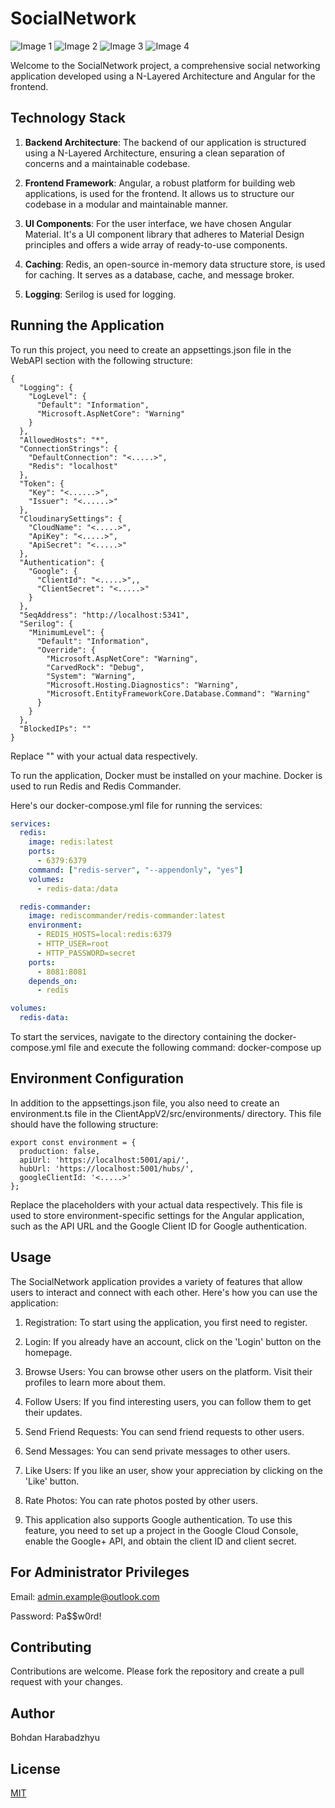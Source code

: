 # SocialNetwork

![Image 1](Screenshots/Screen1.png)
![Image 2](Screenshots/Screen2.png)
![Image 3](Screenshots/Screen3.png)
![Image 4](Screenshots/Screen4.png)

Welcome to the SocialNetwork project, a comprehensive social networking application developed using a N-Layered Architecture and Angular for the frontend.

## Technology Stack
1. **Backend Architecture**: The backend of our application is structured using a N-Layered Architecture, ensuring a clean separation of concerns and a maintainable codebase.

2. **Frontend Framework**: Angular, a robust platform for building web applications, is used for the frontend. It allows us to structure our codebase in a modular and maintainable manner.

3. **UI Components**: For the user interface, we have chosen Angular Material. It's a UI component library that adheres to Material Design principles and offers a wide array of ready-to-use components.

4. **Caching**: Redis, an open-source in-memory data structure store, is used for caching. It serves as a database, cache, and message broker.

5. **Logging**: Serilog is used for logging.

## Running the Application

To run this project, you need to create an appsettings.json file in the WebAPI section with the following structure:

```
{
  "Logging": {
    "LogLevel": {
      "Default": "Information",
      "Microsoft.AspNetCore": "Warning"
    }
  },
  "AllowedHosts": "*",
  "ConnectionStrings": {
    "DefaultConnection": "<.....>",
    "Redis": "localhost"
  },
  "Token": {
    "Key": "<......>",
    "Issuer": "<......>"
  },
  "CloudinarySettings": {
    "CloudName": "<.....>",
    "ApiKey": "<.....>",
    "ApiSecret": "<.....>"
  },
  "Authentication": {
    "Google": {
      "ClientId": "<.....>",,
      "ClientSecret": "<.....>"
    }
  },
  "SeqAddress": "http://localhost:5341",
  "Serilog": {
    "MinimumLevel": {
      "Default": "Information",
      "Override": {
        "Microsoft.AspNetCore": "Warning",
        "CarvedRock": "Debug",
        "System": "Warning",
        "Microsoft.Hosting.Diagnostics": "Warning",
        "Microsoft.EntityFrameworkCore.Database.Command": "Warning"
      }
    }
  },
  "BlockedIPs": ""
}
```
Replace "<Example>" with your actual data respectively.

To run the application, Docker must be installed on your machine. Docker is used to run Redis and Redis Commander.

Here's our docker-compose.yml file for running the services:

```yaml
services:
  redis:
    image: redis:latest
    ports:
      - 6379:6379
    command: ["redis-server", "--appendonly", "yes"]
    volumes:
      - redis-data:/data

  redis-commander:
    image: rediscommander/redis-commander:latest
    environment:
      - REDIS_HOSTS=local:redis:6379
      - HTTP_USER=root
      - HTTP_PASSWORD=secret
    ports:
      - 8081:8081
    depends_on:
      - redis

volumes:
  redis-data:
  ```

To start the services, navigate to the directory containing the docker-compose.yml file and execute the following command: docker-compose up

## Environment Configuration
In addition to the appsettings.json file, you also need to create an environment.ts file in the ClientAppV2/src/environments/ directory. This file should have the following structure:
```
export const environment = {
  production: false,
  apiUrl: 'https://localhost:5001/api/',
  hubUrl: 'https://localhost:5001/hubs/',
  googleClientId: '<.....>'
};
```
Replace the placeholders with your actual data respectively. This file is used to store environment-specific settings for the Angular application, such as the API URL and the Google Client ID for Google authentication.

## Usage
The SocialNetwork application provides a variety of features that allow users to interact and connect with each other. Here's how you can use the application:

1. Registration: To start using the application, you first need to register.

2. Login: If you already have an account, click on the 'Login' button on the homepage.

3. Browse Users: You can browse other users on the platform. Visit their profiles to learn more about them.

4. Follow Users: If you find interesting users, you can follow them to get their updates.

5. Send Friend Requests: You can send friend requests to other users.

6. Send Messages: You can send private messages to other users.

7. Like Users: If you like an user, show your appreciation by clicking on the 'Like' button.

8. Rate Photos: You can rate photos posted by other users.

9. This application also supports Google authentication. To use this feature, you need to set up a project in the Google Cloud Console, enable the Google+ API, and obtain the client ID and client secret.

## For Administrator Privileges
Email: admin.example@outlook.com

Password: Pa$$w0rd!

## Contributing
Contributions are welcome. Please fork the repository and create a pull request with your changes.

## Author

Bohdan Harabadzhyu

## License

[MIT](https://choosealicense.com/licenses/mit/)


